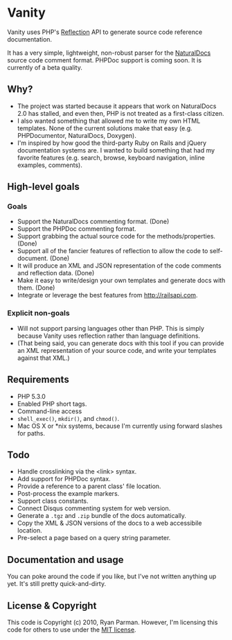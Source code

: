 # Vanity

Vanity uses PHP's [Reflection](http://php.net/reflection) API to generate source code reference documentation.

It has a very simple, lightweight, non-robust parser for the [NaturalDocs](http://naturaldocs.org) source code comment format. PHPDoc support is coming soon. It is currently of a beta quality.

## Why?

* The project was started because it appears that work on NaturalDocs 2.0 has stalled, and even then, PHP is not treated as a first-class citizen.
* I also wanted something that allowed me to write my own HTML templates. None of the current solutions make that easy (e.g. PHPDocumentor, NaturalDocs, Doxygen).
* I'm inspired by how good the third-party Ruby on Rails and jQuery documentation systems are. I wanted to build something that had my favorite features (e.g. search, browse, keyboard navigation, inline examples, comments).

## High-level goals

### Goals

* Support the NaturalDocs commenting format. (Done)
* Support the PHPDoc commenting format.
* Support grabbing the actual source code for the methods/properties. (Done)
* Support all of the fancier features of reflection to allow the code to self-document. (Done)
* It will produce an XML and JSON representation of the code comments and reflection data. (Done)
* Make it easy to write/design your own templates and generate docs with them. (Done)
* Integrate or leverage the best features from <http://railsapi.com>.

### Explicit non-goals

* Will not support parsing languages other than PHP. This is simply because Vanity uses reflection rather than language definitions.
* (That being said, you can generate docs with this tool if you can provide an XML representation of your source code, and write your templates against that XML.)

## Requirements

* PHP 5.3.0
* Enabled PHP short tags.
* Command-line access
* `shell_exec()`, `mkdir()`, and `chmod()`.
* Mac OS X or *nix systems, because I'm currently using forward slashes for paths.

## Todo

* Handle crosslinking via the &lt;link> syntax.
* Add support for PHPDoc syntax.
* Provide a reference to a parent class' file location.
* Post-process the example markers.
* Support class constants.
* Connect Disqus commenting system for web version.
* Generate a `.tgz` and `.zip` bundle of the docs automatically.
* Copy the XML & JSON versions of the docs to a web accessibile location.
* Pre-select a page based on a query string parameter.

## Documentation and usage

You can poke around the code if you like, but I've not written anything up yet. It's still pretty quick-and-dirty.

## License & Copyright

This code is Copyright (c) 2010, Ryan Parman. However, I'm licensing this code for others to use under the [MIT license](http://www.opensource.org/licenses/mit-license.php).
